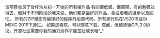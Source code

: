 该项目收录了曾梓浩从初一开始的所有编作品
有的很低级，很简陋，有的勉强过得去，但对于不同阶段的我来说，他们都是最好的作品，象征着我的进步以及回忆。
所有的ZIP里面有编译好的程序外加源代码，所有源代码在VS2019或Qt MSVC 2019下通过。
如果您喜欢，可以随意下载，查阅，但请遵循GPL3.0协议。开源社区需要你我的通力协作才能茁壮成长哦^_^

